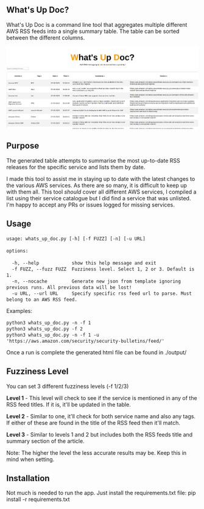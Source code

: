## What's Up Doc?
What's Up Doc is a command line tool that aggregates multiple different AWS RSS feeds into a single summary table. The table can be sorted between the different columns.

![HiMum](./images/whatsupDoc.jpg?raw=true)

## Purpose
The generated table attempts to summarise the most up-to-date RSS releases for the specific service and lists them by date.

I made this tool to assist me in staying up to date with the latest changes to the various AWS services. As there are so many, it is difficult to keep up with them all. This tool *should* cover all different AWS services, I compiled a list using their service catalogue but I did find a service that was unlisted. I'm happy to accept any PRs or issues logged for missing services.

## Usage
    usage: whats_up_doc.py [-h] [-f FUZZ] [-n] [-u URL]

    options:

      -h, --help            show this help message and exit
      -f FUZZ, --fuzz FUZZ  Fuzziness level. Select 1, 2 or 3. Default is 1.
      -n, --nocache         Generate new json from template ignoring previous runs. All previous data will be lost!
      -u URL, --url URL     Specify specific rss feed url to parse. Must belong to an AWS RSS feed.
  

Examples:

    python3 whats_up_doc.py -n -f 1
    python3 whats_up_doc.py -f 2
    python3 whats_up_doc.py -n -f 1 -u 'https://aws.amazon.com/security/security-bulletins/feed/'
Once a run is complete the generated html file can be found in ./output/

## Fuzziness Level
You can set 3 different fuzziness levels (-f 1/2/3)

**Level 1** - This level will check to see if the service is mentioned in any of the RSS feed titles. If it is, it'll be updated in the table.

**Level 2** - Similar to one, it'll check for both service name and also any tags. If either of these are found in the title of the RSS feed then it'll match.

**Level 3** - Similar to levels 1 and 2 but includes both the RSS feeds title and summary section of the article.

Note: The higher the level the less accurate results may be. Keep this in mind when setting.

## Installation
Not much is needed to run the app. Just install the requirements.txt file:
    pip install -r requirements.txt

